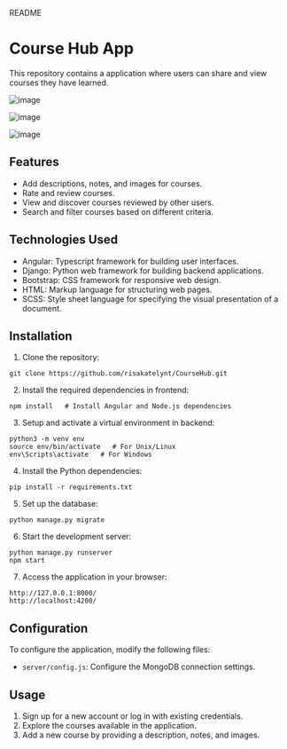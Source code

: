 README

# Course Hub App

This repository contains a application where users can share and view courses they have learned. 

![image](https://github.com/risakatelynt/studybuddy/assets/124533180/bae82320-3106-49fa-84f2-cdcd6434995f)

![image](https://github.com/risakatelynt/studybuddy/assets/124533180/2fef6947-ae16-4706-8097-ae2d4eebc421)

![image](https://github.com/risakatelynt/studybuddy/assets/124533180/7c2854bf-a45f-40a7-b476-baee5af3aeda)

## Features

- Add descriptions, notes, and images for courses.
- Rate and review courses.
- View and discover courses reviewed by other users.
- Search and filter courses based on different criteria.

## Technologies Used

- Angular: Typescript framework for building user interfaces.
- Django: Python web framework for building backend applications.
- Bootstrap: CSS framework for responsive web design.
- HTML: Markup language for structuring web pages.
- SCSS: Style sheet language for specifying the visual presentation of a document.

## Installation

1. Clone the repository:

```
git clone https://github.com/risakatelynt/CourseHub.git
```

2. Install the required dependencies in frontend:

```
npm install   # Install Angular and Node.js dependencies
```

3. Setup and activate a virtual environment in backend:

```
python3 -m venv env
source env/bin/activate   # For Unix/Linux
env\Scripts\activate   # For Windows
```

4. Install the Python dependencies:

```
pip install -r requirements.txt
```

5. Set up the database:

```
python manage.py migrate
```

6. Start the development server:

```
python manage.py runserver
npm start
```

7. Access the application in your browser:

```
http://127.0.0.1:8000/
http://localhost:4200/
```

## Configuration

To configure the application, modify the following files:

- `server/config.js`: Configure the MongoDB connection settings.

## Usage

1. Sign up for a new account or log in with existing credentials.
2. Explore the courses available in the application.
3. Add a new course by providing a description, notes, and images.

